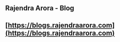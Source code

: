 Rajendra Arora - Blog
----------------------

[https://blogs.rajendraarora.com](https://blogs.rajendraarora.com)
------------------------------------------------------------------

